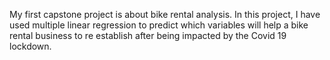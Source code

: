 My first capstone project is about bike rental analysis. In this project, I have used multiple linear regression to predict which variables will help a bike rental business to re establish after being impacted by the Covid 19 lockdown.
